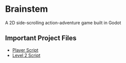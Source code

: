 # Brainstem
A 2D side-scrolling action-adventure game built in Godot


## Important Project Files

- [Player Script](https://github.com/snl60/Brainstem/blob/main/Scripts/Player.gd)
- [Level 2 Script](https://github.com/snl60/Brainstem/blob/main/Scripts/level_2.gd)
